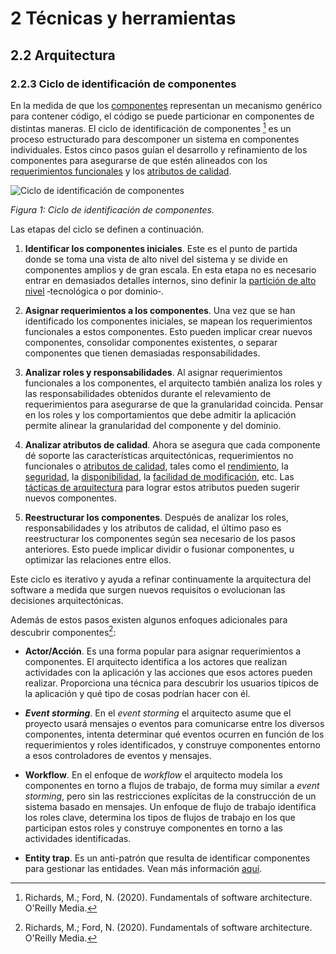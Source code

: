 # 2 Técnicas y herramientas

## 2.2 Arquitectura

### 2.2.3 Ciclo de identificación de componentes

En la medida de que los [componentes](/4_Conceptos/4_Componente.md) representan
un mecanismo genérico para contener código, el código se puede particionar en
componentes de distintas maneras. El ciclo de identificación de componentes [^1]
es un proceso estructurado para descomponer un sistema en componentes
individuales. Estos cinco pasos guían el desarrollo y refinamiento de los
componentes para asegurarse de que estén alineados con los [requerimientos
funcionales](/4_Conceptos/4_Requerimiento_arquitectonicamente_significativo.md)
y los [atributos de calidad](/4_Conceptos/4_Atributos_de_calidad.md).

[^1]: Richards, M.; Ford, N. (2020). Fundamentals of software architecture.
    O'Reilly Media.

<a id="figura-1"/>

![Ciclo de identificación de
componentes](/diagrams/Component_Identification_Cycle.svg)

*Figura 1: Ciclo de identificación de componentes.*

Las etapas del ciclo se definen a continuación.

1. **Identificar los componentes iniciales**. Este es el punto de partida donde
  se toma una vista de alto nivel del sistema y se divide en componentes amplios
  y de gran escala. En esta etapa no es necesario entrar en demasiados detalles
  internos, sino definir la [partición de alto
  nivel](/4_Conceptos/4_Componente.md#partición-de-la-arquitectura-en-componentes)
  ‑tecnológica o por dominio‑.

2. **Asignar requerimientos a los componentes**. Una vez que se han identificado
  los componentes iniciales, se mapean los requerimientos funcionales a estos
  componentes. Esto pueden implicar crear nuevos componentes, consolidar
  componentes existentes, o separar componentes que tienen demasiadas
  responsabilidades.

3. **Analizar roles y responsabilidades**. Al asignar requerimientos funcionales
   a los componentes, el arquitecto también analiza los roles y las
   responsabilidades obtenidos durante el relevamiento de requerimientos para
   asegurarse de que la granularidad coincida. Pensar en los roles y los
   comportamientos que debe admitir la aplicación permite alinear la
   granularidad del componente y del dominio.

4. **Analizar atributos de calidad**. Ahora se asegura que cada componente dé
  soporte las características arquitectónicas, requerimientos no funcionales o
  [atributos de calidad](/4_Conceptos/4_Atributos_de_calidad.md), tales como el
  [rendimiento](/4_Conceptos/4_Rendimiento.md), la
  [seguridad](/4_Conceptos/4_Seguridad.md), la
  [disponibilidad](/4_Conceptos/4_Disponibilidad.md), la [facilidad de
  modificación](/4_Conceptos/4_Facilidad_de_modificacion.md), etc. Las [tácticas
  de arquitectura](/2_Tecnicas_y_herramientas/2_5_.Tacticas_arquitectura.md)
  para lograr estos atributos pueden sugerir nuevos componentes.

5. **Reestructurar los componentes**. Después de analizar los roles,
   responsabilidades y los atributos de calidad, el último paso es reestructurar
   los componentes según sea necesario de los pasos anteriores. Esto puede
   implicar dividir o fusionar componentes, u optimizar las relaciones entre
   ellos.

Este ciclo es iterativo y ayuda a refinar continuamente la arquitectura del
software a medida que surgen nuevos requisitos o evolucionan las decisiones
arquitectónicas.

Además de estos pasos existen algunos enfoques adicionales para descubrir
componentes[^1]:

* **Actor/Acción**. Es una forma popular para asignar requerimientos a
  componentes. El arquitecto identifica a los actores que realizan actividades
  con la aplicación y las acciones que esos actores pueden realizar. Proporciona
  una técnica para descubrir los usuarios típicos de la aplicación y qué tipo de
  cosas podrían hacer con él.

* ***Event storming***. En el *event storming* el arquitecto asume que el
  proyecto usará mensajes o eventos para comunicarse entre los diversos
  componentes, intenta determinar qué eventos ocurren en función de los
  requerimientos y roles identificados, y construye componentes entorno a esos
  controladores de eventos y mensajes.

* **Workflow**. En el enfoque de *workflow* el arquitecto modela los componentes
  en torno a flujos de trabajo, de forma muy similar a *event storming*, pero
  sin las restricciones explícitas de la construcción de un sistema basado en
  mensajes. Un enfoque de flujo de trabajo identifica los roles clave, determina
  los tipos de flujos de trabajo en los que participan estos roles y construye
  componentes en torno a las actividades identificadas.

* **Entity trap**. Es un anti-patrón que resulta de identificar componentes para
  gestionar las entidades. Vean más información
  [aquí](https://www.developertoarchitect.com/lessons/lesson191.html).
